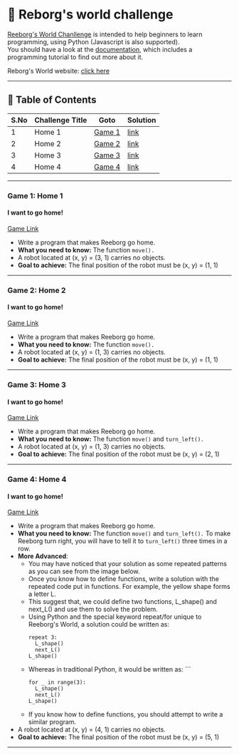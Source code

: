 # 🤖 Reborg's world challenge

[Reeborg's World Chanllenge](https://reeborg.ca/reeborg.html) is intended to help beginners to learn programming, using Python (Javascript is also supported).  
You should have a look at the [documentation](https://reeborg.ca/docs/en/), which includes a programming tutorial to find out more about it.  

Reborg's World website: [click here](https://reeborg.ca/index_en.html)

---

## 📅 Table of Contents

| S.No | Challenge Title  | Goto                          | Solution                    |
|------|------------------|-------------------------------|-----------------------------|
| 1    | Home 1           | [Game 1](#game-1-home-1)      |[link](solutions/home1.py)   |
| 2    | Home 2           | [Game 2](#game-2-home-2)      |[link](solutions/home2.py)   |
| 3    | Home 3           | [Game 3](#game-3-home-3)      |[link](solutions/home3.py)   |
| 4    | Home 4           | [Game 4](#game-4-home-4)      |[link](solutions/home4.py)   |


---

### Game 1: Home 1
  
#### I want to go home!  
[Game Link](https://reeborg.ca/reeborg.html?lang=en&mode=python&menu=worlds%2Fmenus%2Freeborg_intro_en.json&name=Home%201&url=worlds%2Ftutorial_en%2Fhome1.json)

- Write a program that makes Reeborg go home.  
- **What you need to know:** The function `move().`
- A robot located at (x, y) = (3, 1) carries no objects.
- **Goal to achieve:** The final position of the robot must be (x, y) = (1, 1)

---

### Game 2: Home 2
  
#### I want to go home!  
[Game Link](https://reeborg.ca/reeborg.html?lang=en&mode=python&menu=worlds%2Fmenus%2Freeborg_intro_en.json&name=Home%202&url=worlds%2Ftutorial_en%2Fhome2.json)
- Write a program that makes Reeborg go home.  
- **What you need to know:** The function `move().`
- A robot located at (x, y) = (1, 3) carries no objects.
- **Goal to achieve:** The final position of the robot must be (x, y) = (1, 1)

---

### Game 3: Home 3
  
#### I want to go home!  
[Game Link](https://reeborg.ca/reeborg.html?lang=en&mode=python&menu=worlds%2Fmenus%2Freeborg_intro_en.json&name=Home%202&url=worlds%2Ftutorial_en%2Fhome3.json)
- Write a program that makes Reeborg go home.  
- **What you need to know:** The function `move()` and `turn_left().`
- A robot located at (x, y) = (1, 3) carries no objects.
- **Goal to achieve:** The final position of the robot must be (x, y) = (2, 1)

---

### Game 4: Home 4
  
#### I want to go home!  
[Game Link](https://reeborg.ca/reeborg.html?lang=en&mode=python&menu=worlds%2Fmenus%2Freeborg_intro_en.json&name=Home%202&url=worlds%2Ftutorial_en%2Fhome4.json)
- Write a program that makes Reeborg go home.  
- **What you need to know:** The function `move()` and `turn_left().` To make Reeborg turn right, you will have to tell it to `turn_left()` three times in a row.
- **More Advanced**:  
    - You may have noticed that your solution as some repeated patterns as you can see from the image below.  
    - Once you know how to define functions, write a solution with the repeated code put in functions. For example, the yellow shape forms a letter L.
    - This suggest that, we could define two functions, L_shape() and next_L() and use them to solve the problem.
    - Using Python and the special keyword repeat/for unique to Reeborg's World, a solution could be written as:
      ```
      repeat 3:
        L_shape()
        next_L()
      L_shape()
      ```
    - Whereas in traditional Python, it would be written as:  ```
      ```
      for _ in range(3):
        L_shape()
        next_L()
      L_shape()
      ```
    - If you know how to define functions, you should attempt to write a similar program.
- A robot located at (x, y) = (4, 1) carries no objects. 
- **Goal to achieve:** The final position of the robot must be (x, y) = (5, 1)

---

